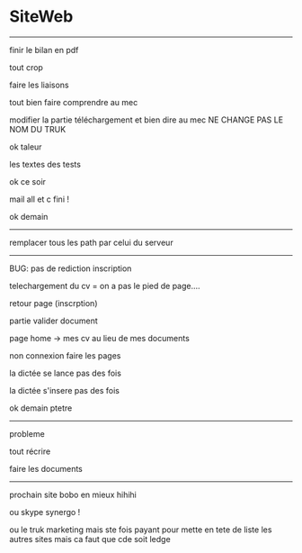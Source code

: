 # SiteWeb

-------------------------------------------------

finir le bilan en pdf

tout crop

faire les liaisons

tout bien faire comprendre au mec 

modifier la partie téléchargement et bien dire au mec NE CHANGE PAS LE NOM DU TRUK

ok taleur

les textes des tests

ok ce soir

mail all et c fini !

ok demain

----------------------------------------

remplacer tous les path par celui du serveur


-----------------------------------------

BUG: pas de rediction inscription

telechargement du cv = on a pas le pied de page....

retour page (inscrption)

partie valider document

page home -> mes cv au lieu de mes documents

non connexion faire les pages

la dictée se lance pas des fois

la dictée s'insere pas des fois

ok demain ptetre

---------------------------------------

probleme

tout récrire

faire les documents

---------------------------------------


prochain site bobo en mieux hihihi

ou skype synergo !

ou le truk marketing mais ste fois payant pour mette en tete de liste les autres sites mais ca faut que cde soit ledge


